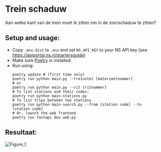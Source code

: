 # Trein schaduw

Aan welke kant van de trein moet ik zitten om in de zon/schaduw te zitten? 

## Setup and usage:
- Copy `.env.dist` to `.env` and set `NS_API_KEY` to your NS API key
  (see https://apiportal.ns.nl/startersguide)
- Make sure [Poetry](https://python-poetry.org/docs/) is installed.
- Run using:
    ```shell
    poetry update # (first time only)
    poetry run python main.py --treinstel [materieelnummer]
    # or 
    poetry run python main.py --rit [ritnummer]
    # To list stations and their codes:
    poetry run python main-stations.py
    # To list trips between two stations
    poetry run python main-search.py --from [station code] --to [station code]
    # Or, launch the web frontend
    poetry run fastapi dev web.py
    ```

## Resultaat:
![Figure_1](https://github.com/user-attachments/assets/763c5053-ff34-4e95-9f36-f531ba7e5e14)
